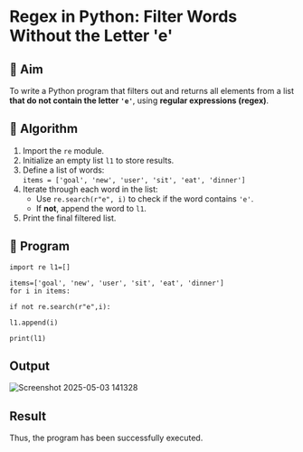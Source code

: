 # Regex in Python: Filter Words Without the Letter 'e'

## 🎯 Aim
To write a Python program that filters out and returns all elements from a list **that do not contain the letter `'e'`**, using **regular expressions (regex)**.

## 🧠 Algorithm
1. Import the `re` module.
2. Initialize an empty list `l1` to store results.
3. Define a list of words:  
   `items = ['goal', 'new', 'user', 'sit', 'eat', 'dinner']`
4. Iterate through each word in the list:
   - Use `re.search(r"e", i)` to check if the word contains `'e'`.
   - If **not**, append the word to `l1`.
5. Print the final filtered list.

## 🧾 Program
```
import re l1=[] 

items=['goal', 'new', 'user', 'sit', 'eat', 'dinner'] 
for i in items: 

if not re.search(r"e",i): 

l1.append(i) 

print(l1)
```
## Output
![Screenshot 2025-05-03 141328](https://github.com/user-attachments/assets/1364682d-b510-462e-83ac-b9b874bfb755)
## Result
Thus, the program has been successfully executed. 
